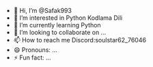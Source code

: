 - 👋 Hi, I’m @Safak993
- 👀 I’m interested in Python Kodlama Dili
- 🌱 I’m currently learning Python
- 💞️ I’m looking to collaborate on ...
- 📫 How to reach me Discord:soulstar62_76046
- 😄 Pronouns: ...
- ⚡ Fun fact: ...

<!---
Safak993/Safak993 is a ✨ special ✨ repository because its `README.md` (this file) appears on your GitHub profile.
You can click the Preview link to take a look at your changes.
--->

